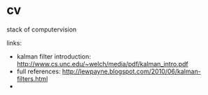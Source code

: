 cv
==

stack of computervision

links:

* kalman filter introduction: http://www.cs.unc.edu/~welch/media/pdf/kalman_intro.pdf
* full references: http://lewpayne.blogspot.com/2010/06/kalman-filters.html
* 
